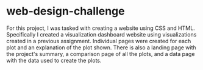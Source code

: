 # web-design-challenge

For this project, I was tasked with creating a website using CSS and HTML. Specifically I created a visualization dashboard website using visualizations created in a previous assignment. Individual pages were created for each plot and an explanation of the plot shown. There is also a landing page with the project's summary, a comparison page of all the plots, and a data page with the data used to create the plots. 

